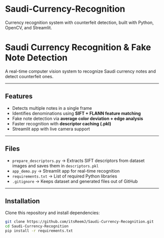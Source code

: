 # Saudi-Currency-Recognition
Currency recognition system with counterfeit detection, built with Python, OpenCV, and Streamlit.

# Saudi Currency Recognition & Fake Note Detection

A real-time computer vision system to recognize Saudi currency notes and detect counterfeit ones.

---

## Features
- Detects multiple notes in a single frame
- Identifies denominations using **SIFT + FLANN feature matching**
- Fake note detection via **average color deviation + edge analysis**
- Faster recognition with **descriptor caching (.pkl)**
- Streamlit app with live camera support

---

## Files
- `prepare_descriptors.py` → Extracts SIFT descriptors from dataset images and saves them in `descriptors.pkl`
- `app_demo.py` → Streamlit app for real-time recognition
- `requirements.txt` → List of required Python libraries
- `.gitignore` → Keeps dataset and generated files out of GitHub

---

## Installation
Clone this repository and install dependencies:
```bash
git clone https://github.com/itsReemJ/Saudi-Currency-Recognition.git
cd Saudi-Currency-Recognition
pip install -r requirements.txt


